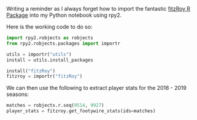 Writing a reminder as I always forget how to import the fantastic [fitzRoy R Package](https://github.com/jimmyday12/fitzRoy) into my Python notebook using rpy2.

Here is the working code to do so:

```python
import rpy2.robjects as robjects
from rpy2.robjects.packages import importr

utils = importr("utils")
install = utils.install_packages

install("fitzRoy")
fitzroy = importr("fitzRoy")
```

We can then use the following to extract player stats for the 2018 - 2019 seasons:

```python
matches = robjects.r.seq(9514, 9927)
player_stats = fitzroy.get_footywire_stats(ids=matches)
```
